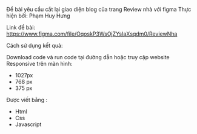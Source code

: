 Đề bài yêu cầu cắt lại giao diện blog của trang Review nhà với figma Thực hiện bởi: Phạm Huy Hưng

Link đề bài: https://www.figma.com/file/OqoskP3WsOjZYsIaXsqdm0/ReviewNha

Cách sử dụng kết quả:

Download code và run code tại đường dẫn  hoặc truy cập website
Responsive trên màn hình:

- 1027px
- 768 px
- 375 px

Được viết bằng :

- Html
- Css
- Javascript
